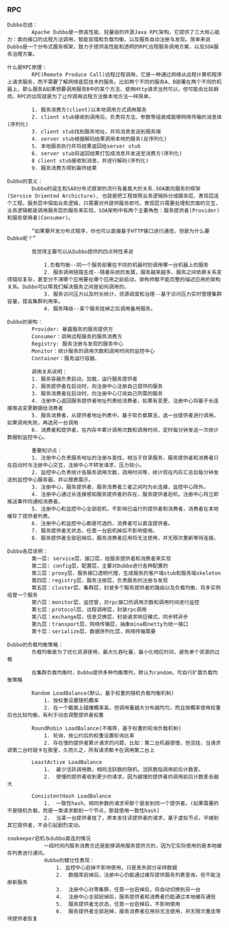### RPC
    Dubbo总结：
            Apache Dubbo是一款高性能、轻量级的开源Java RPC架构，它提供了三大核心能力：面向接口的远程方法调用，智能容错和负载均衡，以及服务自动注册与发现。简单来说Dubbo是一个分布式服务框架，致力于提供高性能和透明的RPC远程服务调用方案，以及SOA服务治理方案。
    
    什么是RPC原理：
            RPC(Remote Produce Call)远程过程调用，它是一种通过网络从远程计算机程序上请求服务，而不需要了解网络底层技术的服务。比如两个不同的服务A、B部署在两个不同的机器上，那么服务A如果想要调用服务B中的某个方法，使用Http请求当然可以，但可能会比较麻烦。RPC的出现就是为了让你调用远程方法像本地方法一样简单。

            1. 服务消费方(client)以本地调用方式调用服务
            2. client stub接收到调用后，负责将方法、参数等组装成能够网络传输的消息体(序列化)
            3. client stub找到服务地址，并将消息发送到服务端
            4. server stub根据解码结果调用本地的服务(反序列化)
            5. 本地服务执行并将结果返回给server stub
            6. server stub将返回结果打包成消息并发送至消费方(序列化)
            8 client stub接收到消息，并进行解码(序列化)
            9. 服务消费方得到最终结果

    Dubbo的意义：
            Dubbo的诞生和SAO分布式框架的流行有着莫大的关系.SOA面向服务的框架(Service Oriented Archicture), 也就是把工程按照业务逻辑拆分成服务层、表现层连个工程。服务层中保函业务逻辑，只需要对外提供服务即可。表现层只需要处理和页面的交互，业务逻辑都是调用服务层的服务来实现。SOA架构中有两个主要角色：服务提供者(Provider)和服务使用者(Consumer)。

            “如果要开发分布式程序，你也可以直接基于HTTP接口进行通信，但是为什么要Dubbo呢？”

            我觉得主要可以从Dubbo提供的四点特性来说

                1.负载均衡--同一个服务部署在不同的机器时刻调用哪一台机器上的服务
                2. 服务调用链路生成--随着系统的发展，服务越来越多，服务之间依赖关系变得错综复杂，甚至分不清哪个应用要在哪个应用之前启动，架构师都不能完整的描述应用的架构关系。Dubbo可以帮我们解决服务之间是如何调用的。
                3. 服务访问压力以及时长统计，资源调度和治理--基于访问压力实时管理集群容量，提高集群利用率。
                4. 服务降级--某个服务挂掉之后调用备用服务。

    Dubbo的架构：
            Provider: 暴露服务的服务提供方
            Consumer：调用远程服务的服务消费方
            Registry: 服务注册与发现的服务中心
            Monitor：统计服务的调用次数和调用时间的监控中心
            Container：服务运行容器、

            调用关系说明：
            1. 服务容器负责启动，加载，运行服务提供者
            2. 服务提供者在启动时，向注册中心注册自己提供的服务
            3. 服务消费者在启动时，向注册中心订阅自己所需的服务
            4. 注册中心返回服务提供者地址列表给消费者，如果有变更，注册中心将基于长连接推送变更数据给消费者
            5. 服务消费者，从提供者地址列表中，基于软负载算法，选一台提供者进行调用，如果调用失败，再选另一台调用
            6. 消费者和提供者，在内存中累计调用次数和调用时间，定时每分钟发送一次统计数据到监控中心。

            重要知识点：
            1. 注册中心负责服务地址的注册与查找，相当于目录服务，服务提供者和消费者只在启动时与注册中心交互，注册中心不转发请求，压力较小。
            2. 监控中心负责统计各服务调用次数，调用时间等，统计现在内存汇总后每分钟发送到监控中心服务器，并以报表展示。
            3. 注册中心，服务提供者，服务消费者三者之间均为长连接，监控中心除外。
            4. 注册中心通过长连接感知服务提供者的存在，服务提供者宕机，注册中心将立即推送事件同通知消费者。
            5. 注册中心和监控中心全部宕机，不影响已运行的提供者和消费者，消费者在本地缓存了提供者列表。
            6. 注册中心和监控中心都是可选的，消费者可以直连提供者。
            7. 服务提供者无状态，任意一台宕机掉后不影响使用。
            8. 服务提供者全部宕掉后，服务消费者应用将无法使用，并无限次重新等待连接。
    
    Dubbo各层说明：
            第一层: service层，接口层，给服务提供者和消费者来实现
            第二层: config层，配置层，主要对Dubbo进行各种配置的
            第三层：proxy层，服务接口透明代理，生成服务的客户端stub和服务端skeleton
            第四层：registry层，服务注册层，负责服务的注册与发现
            第五层：cluster层，集群层，封装多个服务提供者的路由以及负载均衡，将多实例组曾一个服务
            第六层：monitor层，监控曾，对rpc接口的调用次数和调用时间进行监控
            第七层：protocol层，远程调用层，封装rpc调用
            第八层：exchange层，信息交换层，封装请求响应模式，同步转异步
            第九层：transport层，网络传输层，抽象mina和netty为统一接口
            第十层：serialize层，数据序列化层，网络传输需要

    Dubbo的负载均衡策略：
            负载均衡是为了优化资源使用，最大化吞吐量，最小化相应时间，避免单个资源的过载

            在集群负载均衡时，Dubbo提供多种均衡策列，默认为random，可自行扩展负载均衡策略

            Random LoadBalance(默认，基于权重的随机负载均衡机制)
                1. 按权重设置随机概率
                2. 在一个截面上碰撞概率高，但调用量越大分布越均匀，而且按概率使用权重后也比较均衡，有利于动态调整提供者权重
            
            RoundRobin LoadBalance(不推荐，基于权重的轮询负载机制)
                1. 轮询，按公约后的权重设置轮询比率
                2. 存在慢的提供者累计请求的问题，比如：第二台机器很慢，但没挂，当请求调第二台时就卡在那里，久而久之，所有请求都卡在调用第二台上
            
            LeastActive LoadBalance
                1.  最少活跃调用数，相同活跃数的随机，活跃数指调用前后计数差。
                2.  使慢的提供者收到更少的请求，因为越慢的提供者的调用前后计数差会越大
            
            ConsistentHash LoadBalance
                1.  一致性hash，相同参数的请求早那个是发到同一个提供者。(如果需要的不是随机负载，而是一类请求都到一个节点，那就使用一致性hash)
                2.  当某一台提供者挂了，原本发往该提供者的请求，基于虚拟节点，平摊到其它提供者，不会引起剧烈变动。

    zookeeper宕机与dubbo直连的情况
                一段时间内服务消费方还是能够调用服务提供方的，因为它实际使用的是本地缓存列表进行通讯。
                dubbo的健壮性表现：
                    1. 监控中心宕掉不影响使用，只是丢失部分采样数据
                    2.  数据库宕掉后，注册中心仍能通过缓存提供服务列表查询，但不能注册新服务
                    3.  注册中心对等集群，任意一台宕掉后，将自动切换到另一台
                    4.  注册中心全部宕掉后，服务提供者和消费者仍能通过本地缓存通信
                    5.  服务提供者无状态，任意一台宕掉后，不影响使用
                    6.  服务提供者全部宕掉，服务消费者应用将无法使用，并无限次重连等待提供者恢复